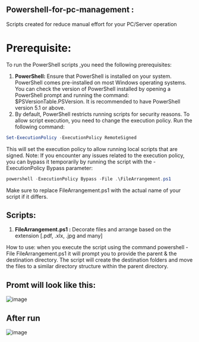 ﻿## Powershell-for-pc-management : 
 Scripts created for reduce manual effort for your PC/Server operation
 
# Prerequisite:
To run the PowerShell scripts ,you need the following prerequisites:

1. **PowerShell:** Ensure that PowerShell is installed on your system. PowerShell comes pre-installed on most Windows operating systems. You can check the version of PowerShell installed by opening a PowerShell prompt and running the command: $PSVersionTable.PSVersion. It is recommended to have PowerShell version 5.1 or above.
2. By default, PowerShell restricts running scripts for security reasons. To allow script execution, you need to change the execution policy. Run the following command:
```powershell
Set-ExecutionPolicy -ExecutionPolicy RemoteSigned
```
This will set the execution policy to allow running local scripts that are signed.
Note: If you encounter any issues related to the execution policy, you can bypass it temporarily by running the script with the -ExecutionPolicy Bypass parameter:
```powershell
powershell -ExecutionPolicy Bypass -File .\FileArrangement.ps1
```
Make sure to replace FileArrangement.ps1 with the actual name of your script if it differs.
## Scripts:
1. **FileArrangement.ps1 :** Decorate files and arrange based on the extension [.pdf, .xlx, .jpg and many]

How to use: 
when you execute the script using the command powershell -File FileArrangement.ps1  it will prompt you to provide the parent & the destination directory. The script will create the destination folders and move the files to a similar directory structure within the parent directory.
## Promt will look like this:
![image](https://github.com/Swastik1993bond/powershell-for-pc-management/assets/84220333/b443937c-9b0f-4017-9f5f-357e8c47ef0f)
## After run
![image](https://github.com/Swastik1993bond/powershell-for-pc-management/assets/84220333/0ecc7bc9-f03a-4721-86ab-671dc02fa374)


